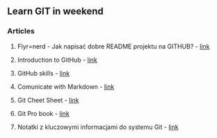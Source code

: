 ## Learn GIT in weekend

### Articles
1. Flyr=nerd - Jak napisać dobre README projektu na GITHUB? - [link](https://www.flynerd.pl/2018/06/jak-napisac-dobre-readme-projektu-na-githubie.html)

2. Introduction to GitHub - [link](https://github.com/skills/introduction-to-github)
3. GitHub skills - [link](https://github.com/skills)

4. Comunicate with Markdown - [link](https://github.com/skills/communicate-using-markdown)

5. Git Cheet Sheet - [link](https://education.github.com/git-cheat-sheet-education.pdf)
6. Git Pro book - [link](https://education.github.com/git-cheat-sheet-education.pdf)
7. Notatki z kluczowymi informacjami do systemu Git - [link]()